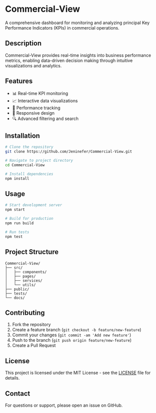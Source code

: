 # Commercial-View

A comprehensive dashboard for monitoring and analyzing principal Key Performance Indicators (KPIs) in commercial operations.

## Description

Commercial-View provides real-time insights into business performance metrics, enabling data-driven decision making through intuitive visualizations and analytics.

## Features

- 📊 Real-time KPI monitoring
- 📈 Interactive data visualizations
- 🎯 Performance tracking
- 📱 Responsive design
- 🔍 Advanced filtering and search

## Installation

```bash
# Clone the repository
git clone https://github.com/Jeninefer/Commercial-View.git

# Navigate to project directory
cd Commercial-View

# Install dependencies
npm install
```

## Usage

```bash
# Start development server
npm start

# Build for production
npm run build

# Run tests
npm test
```

## Project Structure

```
Commercial-View/
├── src/
│   ├── components/
│   ├── pages/
│   ├── services/
│   └── utils/
├── public/
├── tests/
└── docs/
```

## Contributing

1. Fork the repository
2. Create a feature branch (`git checkout -b feature/new-feature`)
3. Commit your changes (`git commit -am 'Add new feature'`)
4. Push to the branch (`git push origin feature/new-feature`)
5. Create a Pull Request

## License

This project is licensed under the MIT License - see the [LICENSE](LICENSE) file for details.

## Contact

For questions or support, please open an issue on GitHub.
